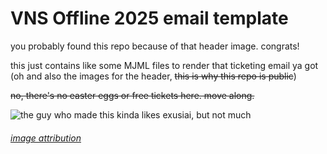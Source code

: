 # VNS Offline 2025 email template

you probably found this repo because of that header image. congrats!

this just contains like some MJML files to render that ticketing email ya got (oh and also the images for the header, ~~this is why this repo is public~~)

~~no, there's no easter eggs or free tickets here. move along.~~

![the guy who made this kinda likes exusiai, but not much](https://static.zerochan.net/Exusiai.full.2836126.jpg)

###### [image attribution](https://www.pixiv.net/en/users/13202651)
